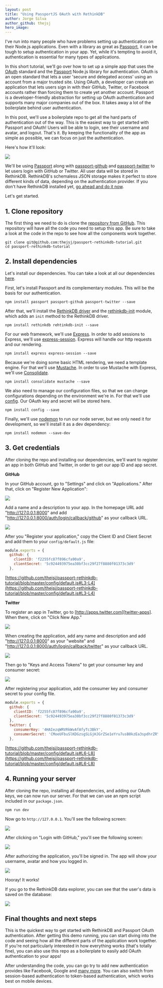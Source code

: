 ```yaml
---
layout: post
title: "Using PassportJS OAuth with RethinkDB"
author: Jorge Silva
author_github: thejsj
hero_image:
---
```


I've run into many people who have problems setting up authentication on their
Node.js applications. Even with a library as great as [Passport][passport], it
can be tough to setup authentication in your app. Yet, while it's tempting to
avoid it, authentication is essential for many types of applications.

In this short tutorial, we'll go over how to set up a simple app that uses the
[OAuth][oauth] standard and the [Passport][passport] Node.js library for
authentication. OAuth is an open standard that lets a user 'secure and
delegated access' using an account from a major trusted site. Using OAuth, a
developer can create an application that lets users sign in with their GitHub,
Twitter, or Facebook accounts rather than forcing them to create yet another
account. Passport is a developer-friendly abstraction for setting up OAuth
authentication and supports many major companies out of the box. It takes away
a lot of the boilerplate behind user authentication.

In this post, we'll use a boilerplate repo to get all the hard parts of
authentication out of the way. This is the easiest way to get started with
Passport and OAuth! Users will be able to login, see their username and
avatar, and logout. That's it. By keeping the functionality of the app as
simple as possible, we can focus on just the authentication.

<!--more-->

Here's how it'll look:

![](/assets/images/posts/2015-06-16-oauth-1.png)

We'll be using [Passport][npm-passport] along with [passport-github][p-github]
and [passport-twitter][p-twitter] to let users login with GitHub or Twitter.
All user data will be stored in RethinkDB. RethinkDB's schemaless JSON storage
makes it perfect to store different kinds of data, depending on the
authentication provider. If you don't have RethinkDB installed yet, [go ahead and do it now][install-rethinkdb].

Let's get started.

##  1. Clone repository

The first thing we need to do is clone the [repository from GitHub][tutorial-repo].
This repository will have all the code you need to setup this app. Be sure to
take a look at the code in the repo to see how all the components work together.

```
git clone git@github.com:thejsj/passport-rethinkdb-tutorial.git
cd passport-rethinkdb-tutorial
```

## 2. Install dependencies

Let's install our dependencies. You can take a look at all our dependencies
[here][tutorial-repo-deps].

First, let's install Passport and its complementary modules. This will be the
basis for our authentication.

```
npm install passport passport-github passport-twitter --save
```

After that, we'll install the [RethinkDB driver][rethinkdb-driver] and the
[rethinkdb-init] module, which adds an `init` method to the RethinkDB driver.

```
npm install rethinkdb rehtinkdb-init --save
```

For our web framework, we'll use [Express][express]. In order to add sessions to
Express, we'll use [express-session][express-session]. Express will handle our
http requests and our rendering.

```
npm install express express-session --save
```

Because we're doing some basic HTML rendering, we need a template engine. For
that we'll use [Mustache][mustache]. In order to use Mustache with Express,
we'll use [Consolidate][consolidate].

```
npm install consolidate mustache --save
```

We also need to manage our configuration files, so that we can change
configurations depending on the environment we're in. For that we'll use
[config][config]. Our OAuth key and secret will be stored here.

```
npm install config --save
```

Finally, we'll use [nodemon][nodemon] to run our node server, but we only need
it for development, so we'll install it as a dev dependency:

```
npm install nodemon --save-dev
```

## 3. Get credentials

After cloning the repo and installing our dependencies, we'll want to register
an app in both GitHub and Twitter, in order to get our app ID and app secret.

**GitHub**

In your GitHub account, go to "Settings" and click on "Applications." After
that, click on "Register New Application":

![](/assets/images/posts/2015-06-16-oauth-2-github.png)

Add a name and a description to your app. In the homepage URL add
"http://127.0.0.1:8000" and add
"http://127.0.0.1:8000/auth/login/callback/github" as your callback URL.

![](/assets/images/posts/2015-06-16-oauth-3-github.png)

After you "Register your application," copy the Client ID and Client Secret and
add them to your `config/default.js` file:

```javascript
module.exports = {
  github: {
    clientID: 'f2255fc87f896cfa90a9',
    clientSecret: '5c924493975ea30bf3cc29f27f8880f01373c3d9'
  },
```

[https://github.com/thejsj/passport-rethinkdb-tutorial/blob/master/config/default.js#L3-L4](https://github.com/thejsj/passport-rethinkdb-tutorial/blob/master/config/default.js#L3-L4)

**Twitter**

To register an app in Twitter, go to [http://apps.twitter.com][twitter-apps]. When there, click on "Click New App."

![](/assets/images/posts/2015-06-16-oauth-4-twitter.png)

When creating the application, add any name and description and add
"http://127.0.0.1:8000" as your "website" and
"http://127.0.0.1:8000/auth/login/callback/twitter" as your callback URL.

![](/assets/images/posts/2015-06-16-oauth-5-twitter.png)

Then go to "Keys and Access Tokens" to get your consumer key and consumer
secret:

![](/assets/images/posts/2015-06-16-oauth-6-twitter.png)

After registering your application, add the consumer key and consumer secret
to your config file.

```javascript
module.exports = {
  github: {
    clientID: 'f2255fc87f896cfa90a9',
    clientSecret: '5c924493975ea30bf3cc29f27f8880f01373c3d9'
  },
  twitter: {
    consumerKey: '4HAIezqWRVRkWvAfAfyTc3BkY',
    consumerSecret: 'CMoeUFbuSlKDGzsgSLGjHJGrZSe1eYru7usB0kzEa3spdhrZRY'
  },
```

[https://github.com/thejsj/passport-rethinkdb-tutorial/blob/master/config/default.js#L6-L8](https://github.com/thejsj/passport-rethinkdb-tutorial/blob/master/config/default.js#L6-L8)

## 4. Running your server

After cloning the repo, installing all dependencies, and adding our OAuth keys,
we can now run our server. For that we can use an npm script included in our
`package.json`.

```
npm run dev
```

Now go to `http://127.0.0.1`. You'll see the following screen:

![](/assets/images/posts/2015-06-16-oauth-7-server.png)

After clicking on "Login with GitHub," you'll see the following screen:

![](/assets/images/posts/2015-06-16-oauth-8-server.png)

After authorizing the application, you'll be signed in. The app will show your
username, avatar and how you logged in.

![](/assets/images/posts/2015-06-16-oauth-9-server.png)

Hooray! It works!

If you go to the RethinkDB data explorer, you can see that the user's data is
saved on the database:

![](/assets/images/posts/2015-06-16-oauth-10-server.png)

## Final thoughts and next steps

This is the quickest way to get started with RethinkDB and Passport OAuth
authentication. After getting this demo running, you can start diving into the
code and seeing how all the different parts of the application work together.
If you're not particularly interested in how everything works (that's totally
fine), you can also use this repo as a boilerplate to easily add OAuth
authentication to your apps!

After understanding the code, you can go try to add new authentication provides
like Facebook, Google and [many more][passport-auth-providers]. You can also
switch from session-based authentication to token-based authentication, which
works best on mobile devices.

[config]: https://www.npmjs.com/package/config
[consolidate]: https://www.npmjs.com/package/consolidate
[express-session]: https://www.npmjs.com/package/express-session
[express]: https://www.npmjs.com/package/express
[install-rethinkdb]: http://rethinkdb.com/docs/install/
[mustache]: https://www.npmjs.com/package/mustache
[nodemon]: https://www.npmjs.com/package/nodemon
[npm-passport]: https://www.npmjs.com/package/passport
[oauth]: http://en.wikipedia.org/wiki/OAuth
[passport-auth-providers]: http://passportjs.org/guide/providers/
[p-github]: https://github.com/jaredhanson/passport-github
[p-twitter]: https://github.com/jaredhanson/passport-twitter
[passport]: http://passportjs.org/
[rethinkdb-driver]: (https://www.npmjs.com/package/rethinkdb)
[rethinkdb-init]: https://www.npmjs.com/package/rethinkdb-init
[tutorial-repo-deps]: https://github.com/thejsj/passport-rethinkdb-tutorial
[tutorial-repo]: https://github.com/thejsj/passport-rethinkdb-tutorial
[twitter-apps]: http://apps.twitter.com
